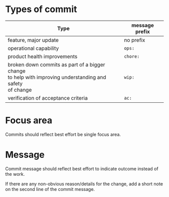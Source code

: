 # Types of commit

| Type                                                                                                              | message prefix |
| ----------------------------------------------------------------------------------------------------------------- | -------------- |
| feature, major update                                                                                             | no prefix      |
| operational capability                                                                                            | `ops:`         |
| product health improvements                                                                                       | `chore:`       |
| broken down commits as part of a bigger change <br> to help with improving understanding and safety <br>of change | `wip:`         |
| verification of acceptance criteria                                                                               | `ac:`          |

# Focus area

Commits should reflect best effort be single focus area.

# Message

Commit message should reflect best effort to indicate outcome instead of the work.

If there are any non-obvious reason/details for the change, add a short note on the second line of the commit message.
